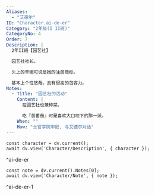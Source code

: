 ```yaml
---
Aliases:
  - "艾德尔"
ID: "Character.ai-de-er"
Category: "2年级(I II班)"
CategoryNo: 4
Order: 7
Description: |
  2年II班【园艺社】

  园艺社社长。

  头上的草帽可说是她的注册商标。

  基本上个性悠哉，且有很高的包容力。
Notes:
  - Title: "园艺社的活动"
    Content: |
      在园艺社也兼种菜。

      吃『苦番茄』时是喜欢大口咬下的那一派。
    When: ""
    How: "士官学院中庭, 与艾德尔对话"
---
```

```dataviewjs
const character = dv.current();
await dv.view('Character/Description', { character });
```
^ai-de-er

```dataviewjs
const note = dv.current().Notes[0];
await dv.view('Character/Note', { note });
```
^ai-de-er-1